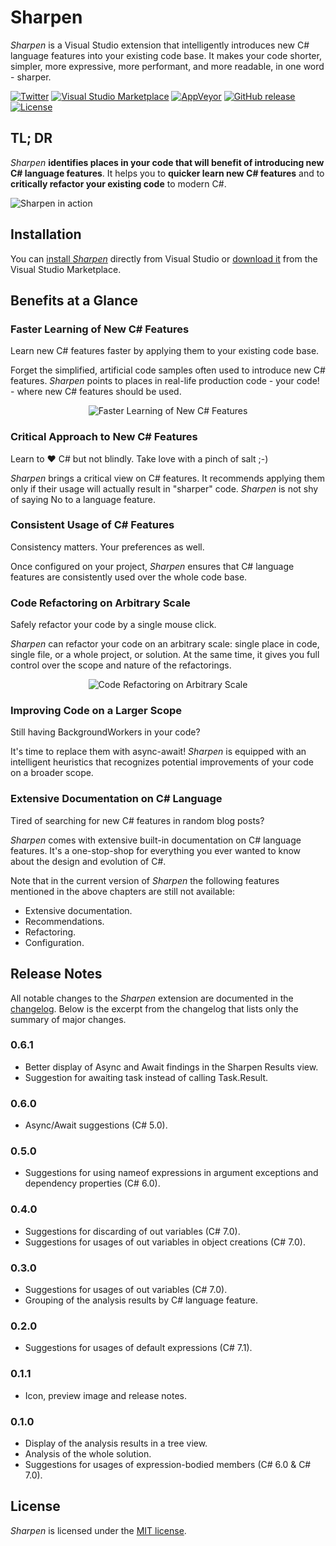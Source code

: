 # Sharpen
*Sharpen* is a Visual Studio extension that intelligently introduces new C# language features into your existing code base. It makes your code shorter, simpler, more expressive, more performant, and more readable, in one word - sharper.

[![Twitter](https://img.shields.io/badge/twitter-sharpenrocks-brightgreen.svg?logo=twitter)](https://twitter.com/sharpenrocks)
[![Visual Studio Marketplace](https://img.shields.io/badge/visual%20studio%20marketplace-v0.6.1-blue.svg)](https://marketplace.visualstudio.com/items?itemName=ironcev.sharpen)
[![AppVeyor](https://img.shields.io/appveyor/ci/ironcev/sharpen.svg)](https://ci.appveyor.com/project/ironcev/sharpen)
[![GitHub release](https://img.shields.io/github/release/ironcev/sharpen/all.svg)](https://github.com/ironcev/sharpen/releases)
[![License](https://img.shields.io/github/license/ironcev/sharpen.svg)](https://github.com/ironcev/sharpen/blob/master/LICENSE)

## TL; DR
*Sharpen* **identifies places in your code that will benefit of introducing new C# language features**. It helps you to **quicker learn new C# features** and to **critically refactor your existing code** to modern C#.

![Sharpen in action](https://raw.githubusercontent.com/ironcev/sharpen/master/images/demo.gif)

## Installation

You can [install *Sharpen*](https://github.com/sharpenrocks/Sharpen/wiki/Installing-Sharpen) directly from Visual Studio or [download it](https://marketplace.visualstudio.com/items?itemName=ironcev.sharpen) from the Visual Studio Marketplace.

## Benefits at a Glance

### Faster Learning of New C# Features
Learn new C# features faster by applying them to your existing code base.

Forget the simplified, artificial code samples often used to introduce new C# features. *Sharpen* points to places in real-life production code - your code! - where new C# features should be used.

<p align="center">
    <img src="https://raw.githubusercontent.com/ironcev/sharpen/master/images/faster-learning-of-new-csharp-features.png" alt="Faster Learning of New C# Features" style="max-width:100%;">
</p>

### Critical Approach to New C# Features
Learn to ❤ C# but not blindly. Take love with a pinch of salt ;-)

*Sharpen* brings a critical view on C# features. It recommends applying them only if their usage will actually result in "sharper" code. *Sharpen* is not shy of saying No to a language feature.

### Consistent Usage of C# Features
Consistency matters. Your preferences as well.

Once configured on your project, *Sharpen* ensures that C# language features are consistently used over the whole code base.

### Code Refactoring on Arbitrary Scale
Safely refactor your code by a single mouse click.

*Sharpen* can refactor your code on an arbitrary scale: single place in code, single file, or a whole project, or solution. At the same time, it gives you full control over the scope and nature of the refactorings.

<p align="center">
    <img src="https://raw.githubusercontent.com/ironcev/sharpen/master/images/code-refactoring-on-arbitrary-scale.png" alt="Code Refactoring on Arbitrary Scale" style="max-width:100%;">
</p>

### Improving Code on a Larger Scope
Still having BackgroundWorkers in your code?

It's time to replace them with async-await! *Sharpen* is equipped with an intelligent heuristics that recognizes potential improvements of your code on a broader scope.

### Extensive Documentation on C# Language
Tired of searching for new C# features in random blog posts?

*Sharpen* comes with extensive built-in documentation on C# language features. It's a one-stop-shop for everything you ever wanted to know about the design and evolution of C#.

Note that in the current version of *Sharpen* the following features mentioned in the above chapters are still not available:

- Extensive documentation.
- Recommendations.
- Refactoring.
- Configuration.

## Release Notes
All notable changes to the *Sharpen* extension are documented in the [changelog](https://github.com/ironcev/sharpen/blob/master/CHANGELOG.md). Below is the excerpt from the changelog that lists only the summary of major changes.

### 0.6.1
- Better display of Async and Await findings in the Sharpen Results view.
- Suggestion for awaiting task instead of calling Task.Result.

### 0.6.0
- Async/Await suggestions (C# 5.0).

### 0.5.0
- Suggestions for using nameof expressions in argument exceptions and dependency properties (C# 6.0).

### 0.4.0
- Suggestions for discarding of out variables (C# 7.0).
- Suggestions for usages of out variables in object creations (C# 7.0).

### 0.3.0
- Suggestions for usages of out variables (C# 7.0).
- Grouping of the analysis results by C# language feature.

### 0.2.0
- Suggestions for usages of default expressions (C# 7.1).

### 0.1.1
- Icon, preview image and release notes.

### 0.1.0
- Display of the analysis results in a tree view.
- Analysis of the whole solution.
- Suggestions for usages of expression-bodied members (C# 6.0 & C# 7.0).

## License
*Sharpen* is licensed under the [MIT license](https://github.com/ironcev/sharpen/blob/master/LICENSE).